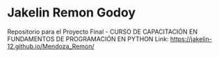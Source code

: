 # Jakelin Remon Godoy
Repositorio para el Proyecto Final - CURSO DE CAPACITACIÓN EN FUNDAMENTOS DE PROGRAMACIÓN EN PYTHON
Link: https://jakelin-12.github.io/Mendoza_Remon/
